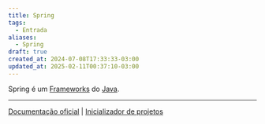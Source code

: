 ```yaml
---
title: Spring
tags:
  - Entrada
aliases:
  - Spring
draft: true
created_at: 2024-07-08T17:33:33-03:00
updated_at: 2025-02-11T00:37:10-03:00
---
```


Spring é um [Frameworks](../atomo/Frameworks.md) do [Java](Linguagem_Java.md).

---

[Documentação oficial](https://spring.io/) | [Inicializador de projetos](https://start.spring.io/)
